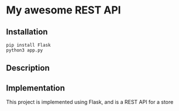 # My awesome REST API

## Installation

```
pip install Flask
python3 app.py
```
## Description

## Implementation

This project is implemented using Flask, and is a REST API for a store
